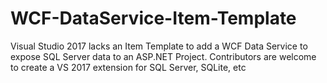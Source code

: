 # WCF-DataService-Item-Template
Visual Studio 2017 lacks an Item Template to add a WCF Data Service to expose SQL Server data to an ASP.NET Project. Contributors are welcome to create a VS 2017 extension for SQL Server, SQLite, etc
